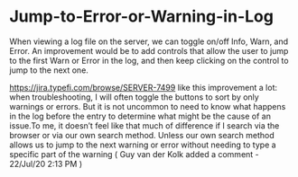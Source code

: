 # Jump-to-Error-or-Warning-in-Log
 When viewing a log file on the server, we can toggle on/off Info, Warn, and Error. An improvement would be to add controls that allow the user to jump to the first Warn or Error in the log, and then keep clicking on the control to jump to the next one.

 
https://jira.typefi.com/browse/SERVER-7499
like this improvement a lot: when troubleshooting, I will often toggle the buttons to sort by only warnings or errors. But it is not uncommon to need to know what happens in the log before the entry to determine what might be the cause of an issue.To me, it doesn’t feel like that much of difference if I search via the browser or via our own search method. Unless our own search method allows us to jump to the next warning or error without needing to type a specific part of the warning ( Guy van der Kolk added a comment - 22/Jul/20 2:13 PM )
